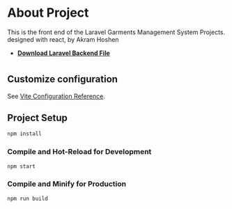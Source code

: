 # About Project
This is the front end of the Laravel Garments Management System Projects. designed with react, by Akram Hoshen
- **[Download Laravel Backend File](https://github.com/akramhoshen/laravel-react-backend)**
#

## Customize configuration

See [Vite Configuration Reference](https://vitejs.dev/config/).

## Project Setup

```sh
npm install
```

### Compile and Hot-Reload for Development

```sh
npm start
```

### Compile and Minify for Production

```sh
npm run build
```
